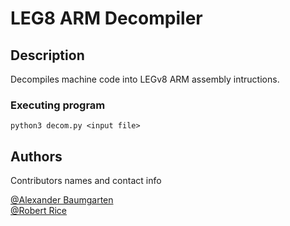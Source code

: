 # LEG8 ARM Decompiler

## Description

Decompiles machine code into LEGv8 ARM assembly intructions.

### Executing program
```
python3 decom.py <input file>
```


## Authors

Contributors names and contact info

[@Alexander Baumgarten](https://github.com/alexander-baumgarten)  
[@Robert Rice](https://github.com/ricerob)
